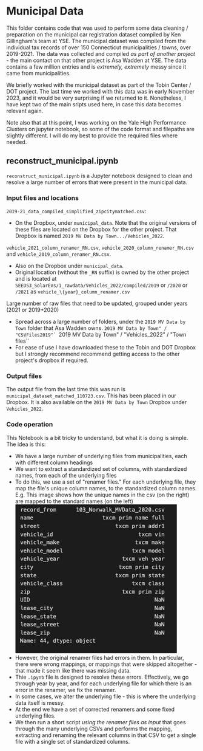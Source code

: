 # Municipal Data
This folder contains code that was used to perform some data cleaning / preparation on the municipal car registration dataset compiled by Ken Gillingham's team at YSE. The municipal dataset was compiled from the individual tax records of over 150 Connecticut municipalities / towns, over 2019-2021. The data was collected and compiled *as part of another project* - the main contact on that other project is Asa Wadden at YSE. The data contains a few million entries and is *extremely, extremely* messy since it came from municipalities. 

We briefly worked with the municipal dataset as part of the Tobin Center / DOT project. The last time we worked with this data was in early November 2023, and it would be very surprising if we returned to it. Nonetheless, I have kept two of the main sripts used here, in case this data becomes relevant again. 

Note also that at this point, I was working on the Yale High Performance Clusters on jupyter notebook, so some of the code format and filepaths are slightly different. I will do my best to provide the required files where needed.

## reconstruct_municipal.ipynb
`reconstruct_municipal.ipynb` is a Jupyter notebook designed to clean and resolve a large number of errors that were present in the municipal data.

### Input files and locations
`2019-21_data_compiled_simplified_zipcitymatched.csv`: 
- On the Dropbox, under `municipal_data`. Note that the original versions of these files are located on the Dropbox for the other project. That Dropbox is named `2019 MV Data by Town.../Vehicles_2022`. 

`vehicle_2021_column_renamer_RN.csv`, `vehicle_2020_column_renamer_RN.csv` and `vehicle_2019_column_renamer_RN.csv`. 
- Also on the Dropbox under `municipal_data`. 
- Original location (without the `_RN` suffix) is owned by the other project and is located at `SEEDS3_SolarEVs/1_rawdata/Vehicles_2022/compiled/2019` or `/2020` or `/2021` as `vehicle_\{year}_column_renamer.csv` 

Large number of raw files that need to be updated, grouped under years (2021 or 2019+2020)
- Spread across a large number of folders, under the `2019 MV Data by Town` folder that Asa Wadden owns. 
``2019 MV Data by Town" / "CSVFiles2019"`
``2019 MV Data by Town" / "Vehicles_2022" / "Town files``
- For ease of use I have downloaded these to the Tobin and DOT Dropbox but I strongly recommend recommend getting access to the other project's dropbox if required. 

### Output files
The output file from the last time this was run is `municipal_dataset_matched_110723.csv`. This has been placed in our Dropbox. It is also available on the `2019 MV Data by Town` Dropbox under `Vehicles_2022`. 

### Code operation
This Notebook is a bit tricky to understand, but what it is doing is simple. The idea is this:
* We have a large number of underlying files from municipalities, each with different column headings
* We want to extract a standardized set of columns, with standardized names, from each of the underlying files
* To do this, we use a set of "renamer files." For each underlying file, they map the file's unique column names, to the standardized column names. E.g. This image shows how the unique names in the csv (on the right) are mapped to the standard names (on the left)
![alt text](image.png)
* However, the original renamer files had errors in them. In particular, there were wrong mappings, or mappings that were skipped altogether - that made it seem like there was missing data.
* Thie `.ipynb` file is designed to resolve these errors. Effectively, we go through year by year, and for each underlying file for which there is an error in the renamer, we fix the renamer.
* In some cases, we alter the underlying file - this is where the underlying data itself is messy. 
* At the end we have a set of corrected renamers and some fixed underlying files.
* We then run a short script *using the renamer files as input* that goes through the many underlying CSVs and performs the mapping, extracting and renaming the relevant columns in that CSV to get a single file with a single set of standardized columns.

